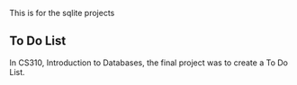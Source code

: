 

This is for the sqlite projects

## To Do List

In CS310, Introduction to Databases, the final project was to create a To Do List. 
